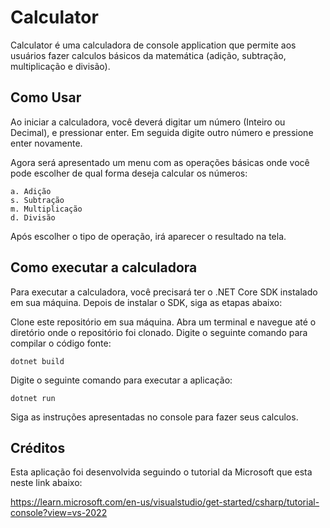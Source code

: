 # Calculator

Calculator é uma calculadora de console application que permite aos usuários fazer calculos básicos da matemática (adição, subtração, multiplicação e divisão).

## Como Usar

Ao iniciar a calculadora, você deverá digitar um número (Inteiro ou Decimal), e pressionar enter.
Em seguida digite outro número e pressione enter novamente.

Agora será apresentado um menu com as operações básicas onde você pode escolher de qual forma deseja calcular os números:

    a. Adição
    s. Subtração
    m. Multiplicação
    d. Divisão

Após escolher o tipo de operação, irá aparecer o resultado na tela.

## Como executar a calculadora

Para executar a calculadora, você precisará ter o .NET Core SDK instalado em sua máquina. Depois de instalar o SDK, siga as etapas abaixo:

Clone este repositório em sua máquina.
Abra um terminal e navegue até o diretório onde o repositório foi clonado.
Digite o seguinte comando para compilar o código fonte:

```dotnet build```

Digite o seguinte comando para executar a aplicação:

```dotnet run```

Siga as instruções apresentadas no console para fazer seus calculos.

## Créditos
Esta aplicação foi desenvolvida seguindo o tutorial da Microsoft que esta neste link abaixo:

https://learn.microsoft.com/en-us/visualstudio/get-started/csharp/tutorial-console?view=vs-2022
